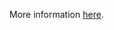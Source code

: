 More information [here](https://docs.paloaltonetworks.com/content/techdocs/en_US/prisma/prisma-cloud/prisma-cloud-code-security-policy-reference/aws-policies/aws-general-policies/ensure-aws-elasticache-redis-cluster-with-multi-az-automatic-failover-feature-set-to-enabled.html).
